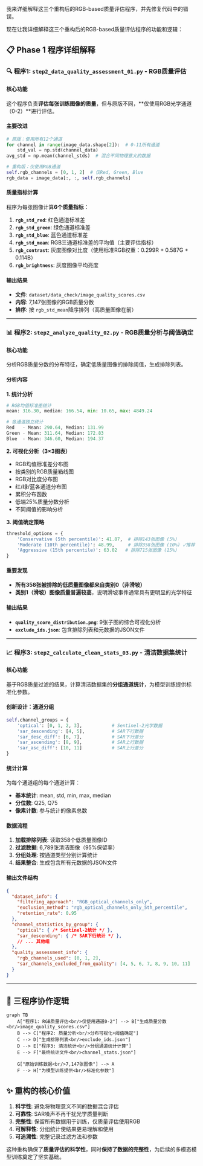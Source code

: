 我来详细解释这三个重构后的RGB-based质量评估程序，并先修复代码中的错误。

现在让我详细解释这三个重构后的RGB-based质量评估程序的功能和逻辑：

## 📋 Phase 1 程序详细解释

### 🔍 **程序1: `step2_data_quality_assessment_01.py` - RGB质量评估**

#### **核心功能**

这个程序负责**评估每张训练图像的质量**，但与原版不同，**仅使用RGB光学通道（0-2）**进行评估。

#### **主要改进**

```python
# 原版：使用所有12个通道
for channel in range(image_data.shape[2]):  # 0-11所有通道
    std_val = np.std(channel_data)
avg_std = np.mean(channel_stds)  # 混合不同物理意义的数据

# 重构版：仅使用RGB通道
self.rgb_channels = [0, 1, 2]  # 仅Red, Green, Blue
rgb_data = image_data[:, :, self.rgb_channels]
```

#### **质量指标计算**

程序为每张图像计算**6个质量指标**：

1. **`rgb_std_red`**: 红色通道标准差
2. **`rgb_std_green`**: 绿色通道标准差
3. **`rgb_std_blue`**: 蓝色通道标准差
4. **`rgb_std_mean`**: RGB三通道标准差的平均值（主要评估指标）
5. **`rgb_contrast`**: 灰度图像对比度（使用标准RGB权重：0.299R + 0.587G + 0.114B）
6. **`rgb_brightness`**: 灰度图像平均亮度

#### **输出结果**

- **文件**: `dataset/data_check/image_quality_scores.csv`
- **内容**: 7,147张图像的RGB质量分数
- **排序**: 按 `rgb_std_mean`降序排列（高质量图像在前）

---

### 📊 **程序2: `step2_analyze_quality_02.py` - RGB质量分析与阈值确定**

#### **核心功能**

分析RGB质量分数的分布特征，确定低质量图像的排除阈值，生成排除列表。

#### **分析内容**

**1. 统计分析**

```python
# RGB均值标准差统计
mean: 316.30, median: 166.54, min: 10.65, max: 4849.24

# 各通道独立统计
Red   - Mean: 290.64, Median: 131.99
Green - Mean: 311.64, Median: 172.83  
Blue  - Mean: 346.60, Median: 194.37
```

**2. 可视化分析（3×3图表）**

- RGB均值标准差分布图
- 按类别的RGB质量箱线图
- RGB对比度分布图
- 红/绿/蓝各通道分布图
- 累积分布函数
- 低端25%质量分数分析
- 不同阈值的影响分析

**3. 阈值确定策略**

```python
threshold_options = {
    'Conservative (5th percentile)': 41.87,  # 排除143张图像 (5%)
    'Moderate (10th percentile)': 48.99,     # 排除358张图像 (10%) ✓推荐
    'Aggressive (15th percentile)': 63.02   # 排除715张图像 (15%)
}
```

#### **重要发现**

- **所有358张被排除的低质量图像都来自类别0（非滑坡）**
- **类别1（滑坡）图像质量普遍较高**，说明滑坡事件通常具有更明显的光学特征

#### **输出结果**

- **`quality_score_distribution.png`**: 9张子图的综合可视化分析
- **`exclude_ids.json`**: 包含排除列表和元数据的JSON文件

---

### 📈 **程序3: `step2_calculate_clean_stats_03.py` - 清洁数据集统计**

#### **核心功能**

基于RGB质量过滤的结果，计算清洁数据集的**分组通道统计**，为模型训练提供标准化参数。

#### **创新设计：通道分组**

```python
self.channel_groups = {
    'optical': [0, 1, 2, 3],           # Sentinel-2光学数据
    'sar_descending': [4, 5],          # SAR下行数据
    'sar_desc_diff': [6, 7],           # SAR下行差分
    'sar_ascending': [8, 9],           # SAR上行数据  
    'sar_asc_diff': [10, 11]           # SAR上行差分
}
```

#### **统计计算**

为每个通道组的每个通道计算：

- **基本统计**: mean, std, min, max, median
- **分位数**: Q25, Q75
- **像素计数**: 参与统计的像素总数

#### **数据流程**

1. **加载排除列表**: 读取358个低质量图像ID
2. **过滤数据**: 6,789张清洁图像（95%保留率）
3. **分组处理**: 按通道类型分别计算统计
4. **结果整合**: 生成包含所有元数据的JSON文件

#### **输出文件结构**

```json
{
  "dataset_info": {
    "filtering_approach": "RGB_optical_channels_only",
    "exclusion_method": "rgb_optical_channels_only_5th_percentile",
    "retention_rate": 0.95
  },
  "channel_statistics_by_group": {
    "optical": { /* Sentinel-2统计 */ },
    "sar_descending": { /* SAR下行统计 */ },
    // ... 其他组
  },
  "quality_assessment_info": {
    "rgb_channels_used": [0, 1, 2],
    "sar_channels_excluded_from_quality": [4, 5, 6, 7, 8, 9, 10, 11]
  }
}
```

---

## 🎯 **三程序协作逻辑**

```mermaid
graph TB
    A["程序1: RGB质量评估<br/>仅使用通道0-2"] --> B["生成质量分数<br/>image_quality_scores.csv"]
    B --> C["程序2: 质量分析<br/>分布可视化+阈值确定"]
    C --> D["生成排除列表<br/>exclude_ids.json"]
    D --> E["程序3: 清洁统计<br/>分组通道统计计算"]
    E --> F["最终统计文件<br/>channel_stats.json"]
  
    G["原始训练数据<br/>7,147张图像"] --> A
    F --> H["为模型训练提供<br/>标准化参数"]
```

## ✨ **重构的核心价值**

1. **科学性**: 避免将物理意义不同的数据混合评估
2. **可靠性**: SAR噪声不再干扰光学质量判断
3. **完整性**: 保留所有数据用于训练，仅质量评估使用RGB
4. **可解释性**: 分组统计使结果更易理解和使用
5. **可追溯性**: 完整记录过滤方法和参数

这种重构确保了**质量评估的科学性**，同时**保持了数据的完整性**，为后续的多模态模型训练奠定了坚实基础。
